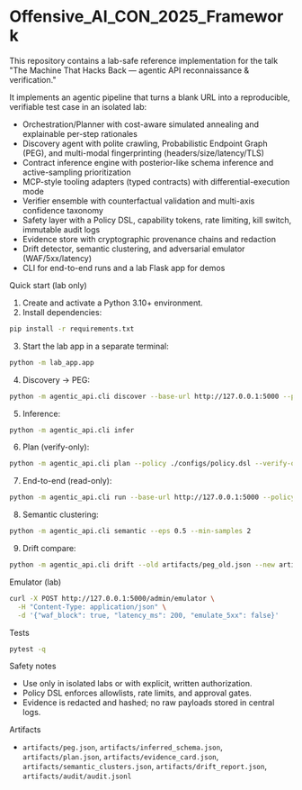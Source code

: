 # Offensive_AI_CON_2025_Framework

This repository contains a lab-safe reference implementation for the talk "The Machine That Hacks Back — agentic API reconnaissance & verification."

It implements an agentic pipeline that turns a blank URL into a reproducible, verifiable test case in an isolated lab:

- Orchestration/Planner with cost-aware simulated annealing and explainable per-step rationales
- Discovery agent with polite crawling, Probabilistic Endpoint Graph (PEG), and multi-modal fingerprinting (headers/size/latency/TLS)
- Contract inference engine with posterior-like schema inference and active-sampling prioritization
- MCP-style tooling adapters (typed contracts) with differential-execution mode
- Verifier ensemble with counterfactual validation and multi-axis confidence taxonomy
- Safety layer with a Policy DSL, capability tokens, rate limiting, kill switch, immutable audit logs
- Evidence store with cryptographic provenance chains and redaction
- Drift detector, semantic clustering, and adversarial emulator (WAF/5xx/latency)
- CLI for end-to-end runs and a lab Flask app for demos

Quick start (lab only)

1) Create and activate a Python 3.10+ environment.
2) Install dependencies:

```bash
pip install -r requirements.txt
```

3) Start the lab app in a separate terminal:

```bash
python -m lab_app.app
```

4) Discovery → PEG:

```bash
python -m agentic_api.cli discover --base-url http://127.0.0.1:5000 --policy ./configs/policy.dsl
```

5) Inference:

```bash
python -m agentic_api.cli infer
```

6) Plan (verify-only):

```bash
python -m agentic_api.cli plan --policy ./configs/policy.dsl --verify-only
```

7) End-to-end (read-only):

```bash
python -m agentic_api.cli run --base-url http://127.0.0.1:5000 --policy ./configs/policy.dsl
```

8) Semantic clustering:

```bash
python -m agentic_api.cli semantic --eps 0.5 --min-samples 2
```

9) Drift compare:

```bash
python -m agentic_api.cli drift --old artifacts/peg_old.json --new artifacts/peg.json --threshold 0.9
```

Emulator (lab)

```bash
curl -X POST http://127.0.0.1:5000/admin/emulator \
  -H "Content-Type: application/json" \
  -d '{"waf_block": true, "latency_ms": 200, "emulate_5xx": false}'
```

Tests

```bash
pytest -q
```

Safety notes

- Use only in isolated labs or with explicit, written authorization.
- Policy DSL enforces allowlists, rate limits, and approval gates.
- Evidence is redacted and hashed; no raw payloads stored in central logs.

Artifacts

- `artifacts/peg.json`, `artifacts/inferred_schema.json`, `artifacts/plan.json`,
  `artifacts/evidence_card.json`, `artifacts/semantic_clusters.json`, `artifacts/drift_report.json`,
  `artifacts/audit/audit.jsonl`
